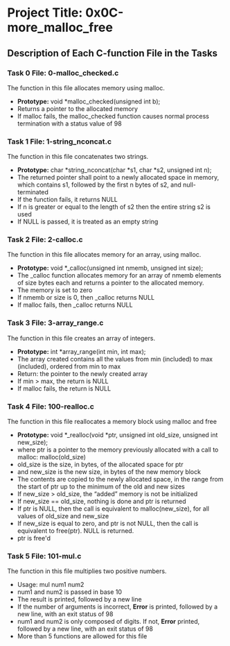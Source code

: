 # Project Title: 0x0C-more_malloc_free

## Description of Each C-function File in the Tasks

### Task 0 File: 0-malloc_checked.c
The function in this file allocates memory using malloc.
- **Prototype:** void *malloc_checked(unsigned int b);
- Returns a pointer to the allocated memory
- If malloc fails, the malloc_checked function causes normal process termination with a status value of 98

### Task 1 File: 1-string_nconcat.c
The function in this file concatenates two strings.
- **Prototype:** char *string_nconcat(char *s1, char *s2, unsigned int n);
- The returned pointer shall point to a newly allocated space in memory, which contains s1, followed by the first n bytes of s2, and null-terminated
- If the function fails, it returns NULL
- If n is greater or equal to the length of s2 then the entire string s2 is used
- If NULL is passed, it is treated as an empty string

### Task 2 File: 2-calloc.c
The function in this file allocates memory for an array, using malloc.
- **Prototype:** void *_calloc(unsigned int nmemb, unsigned int size);
- The _calloc function allocates memory for an array of nmemb elements of size bytes each and returns a pointer to the allocated memory.
- The memory is set to zero
- If nmemb or size is 0, then _calloc returns NULL
- If malloc fails, then _calloc returns NULL

### Task 3 File: 3-array_range.c
The function in this file creates an array of integers.
- **Prototype:** int *array_range(int min, int max);
- The array created contains all the values from min (included) to max (included), ordered from min to max
- Return: the pointer to the newly created array
- If min > max, the return is NULL
- If malloc fails, the return is NULL

### Task 4 File: 100-realloc.c
The function in this file reallocates a memory block using malloc and free
- **Prototype:** void *_realloc(void *ptr, unsigned int old_size, unsigned int new_size);
- where ptr is a pointer to the memory previously allocated with a call to malloc: malloc(old_size)
- old_size is the size, in bytes, of the allocated space for ptr
- and new_size is the new size, in bytes of the new memory block
- The contents are copied to the newly allocated space, in the range from the start of ptr up to the minimum of the old and new sizes
- If new_size > old_size, the “added” memory is not be initialized
- If new_size == old_size, nothing is done and ptr is returned
- If ptr is NULL, then the call is equivalent to malloc(new_size), for all values of old_size and new_size
- If new_size is equal to zero, and ptr is not NULL, then the call is equivalent to free(ptr). NULL is returned.
- ptr is free'd

### Task 5 File: 101-mul.c
The function in this file multiplies two positive numbers.
- Usage: mul num1 num2
- num1 and num2 is passed in base 10
- The result is printed, followed by a new line
- If the number of arguments is incorrect, **Error** is printed, followed by a new line, with an exit status of 98
- num1 and num2 is only composed of digits. If not, **Error** printed, followed by a new line, with an exit status of 98
- More than 5 functions are allowed for this file
